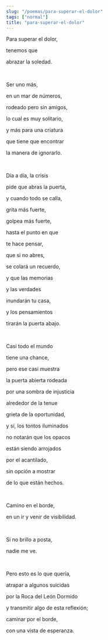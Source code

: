 ```yaml
---
slug: "/poemas/para-superar-el-dolor"
tags: ["normal"]
title: "para-superar-el-dolor"
---
```

Para superar el dolor,

tenemos que

abrazar la soledad.

&nbsp;

Ser uno más,

en un mar de números,

rodeado pero sin amigos,

lo cual es muy solitario,

y más para una criatura

que tiene que encontrar

la manera de ignorarlo.

&nbsp;

Día a día, la crisis

pide que abras la puerta,

y cuando todo se calla,

grita más fuerte,

golpea más fuerte,

hasta el punto en que

te hace pensar,

que si no abres,

se colará un recuerdo,

y que las memorias

y las verdades

inundarán tu casa,

y los pensamientos

tirarán la puerta abajo.

&nbsp;

Casi todo el mundo

tiene una chance,

pero ese casi muestra

la puerta abierta rodeada

por una sombra de injusticia

alrededor de la tenue

grieta de la oportunidad,

y sí, los tontos iluminados

no notarán que los opacos

están siendo arrojados

por el acantilado,

sin opción a mostrar

de lo que están hechos.

&nbsp;

Camino en el borde,

en un ir y venir de visibilidad.

&nbsp;

Si no brillo a posta,

nadie me ve.

&nbsp;

Pero esto es lo que quería,

atrapar a algunos suicidas

por la Roca del León Dormido

y transmitir algo de esta reflexión;

caminar por el borde,

con una vista de esperanza.